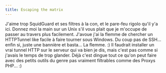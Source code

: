 ```yaml
---
title: Escaping the matrix
---
```


J'aime trop SquidGuard et ses filtres à la con, et le pare-feu rigolo qu'il
y'a ici. Donnez moi la main sur un Unix s'il vous plait que je m'occupe de
passer au travers plus facilement. J'avoue j'ai la flemme de chercher un
HTTPTunnel like facile à faire tourner sous Windows. Du coup pas de SSH...
enfin si, juste une bannière et basta... La flemme. :) Il faudrait installer
un vrai tunnel HTTP sur le serveur qui va bien je dis, mais c'est pas comme si
j'avais le temps de trop glander. Déjà c'est dingue tout ce qu'on peut faire
avec des petits outils du genre pas vraiment filtrables comme des Proxys
PHP... :)

